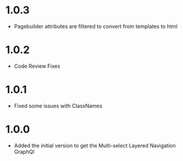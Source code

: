 1.0.3
=====
* Pagebuilder attributes are filtered to convert from templates to html 

1.0.2
=====
* Code Review Fixes

1.0.1
=====
* Fixed some issues with ClassNames

1.0.0
=====
* Added the initial version to get the Multi-select Layered Navigation GraphQl

